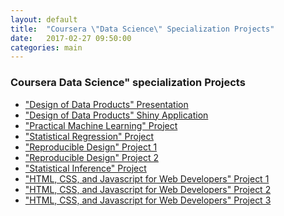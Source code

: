 ```yaml
---
layout: default
title:  "Coursera \"Data Science\" Specialization Projects"
date:   2017-02-27 09:50:00
categories: main
---
```


### Coursera Data Science" specialization Projects

* ["Design of Data Products" Presentation][slidify]
* ["Design of Data Products" Shiny Application][shinyapp]
* ["Practical Machine Learning" Project][pml-project]
* ["Statistical Regression" Project][regressions-project]
* ["Reproducible Design" Project 1][reproducible-project1]
* ["Reproducible Design" Project 2][reproducible-project2]
* ["Statistical Inference" Project][statistical-inference-project]
* ["HTML, CSS, and Javascript for Web Developers" Project 1][coursera-jhu-web-css-project1]
* ["HTML, CSS, and Javascript for Web Developers" Project 2][coursera-jhu-web-css-project2]
* ["HTML, CSS, and Javascript for Web Developers" Project 3][coursera-jhu-web-css-project3]

[slidify]:               https://swiftgurmeet.github.io/coursera-ddp-slidify/
[shinyapp]:              https://swiftgurmeet.shinyapps.io/coursera-ddp-project
[pml-project]:           http://swiftgurmeet.github.io/coursera-pml-project/ 
[regressions-project]:   https://github.com/swiftgurmeet/courser-regression-models-course-project/blob/master/Project.pdf
[reproducible-project1]:  https://github.com/swiftgurmeet/coursera-reproducible-research-peer-assessment-2/blob/master/PA2.md
[reproducible-project2]:  https://github.com/swiftgurmeet/RepData_PeerAssessment1/blob/master/PA1_template.md
[statistical-inference-project]:  https://github.com/swiftgurmeet/coursera-statistical-inference-course-project/blob/master/StatisticalInferenceCourseProject.pdf
[coursera-jhu-web-css-project1]: http://swiftgurmeet.github.io/coursera-jhu-web-css-project/module2-solution/
[coursera-jhu-web-css-project2]: http://swiftgurmeet.github.io/coursera-jhu-web-css-project/module3-solution/
[coursera-jhu-web-css-project3]: http://swiftgurmeet.github.io/coursera-jhu-web-css-project/module4-solution/

